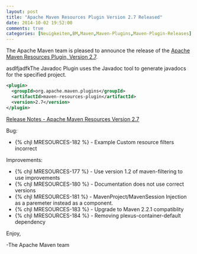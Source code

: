 ```yaml
---
layout: post
title: "Apache Maven Resources Plugin Version 2.7 Released"
date: 2014-10-02 19:52:00
comments: true
categories: [Neuigkeiten,BM,Maven,Maven-Plugins,Maven-Plugin-Releases]
---
```

The Apache Maven team is pleased to announce the release of the 
[Apache Maven Resources Plugin, Version 2.7](http://maven.apache.org/plugins/maven-resources-plugin).

asdlfjadfkThe Javadoc Plugin uses the Javadoc tool to generate javadocs for the specified project.

``` xml
<plugin>
  <groupId>org.apache.maven.plugins</groupId>
  <artifactId>maven-resources-plugin</artifactId>
  <version>2.7</version>
</plugin>
```

<!-- more -->

[Release Notes - Apache Maven Resources Version 2.7](http://jira.codehaus.org/secure/ReleaseNote.jspa?projectId=11145&version=18645)


Bug:

 * {% chjl MRESOURCES-182 %} - Example Custom resource filters incorrect

Improvements:

 * {% chjl MRESOURCES-177 %} - Use version 1.2 of maven-filtering to use improvements
 * {% chjl MRESOURCES-180 %} - Documentation does not use correct versions
 * {% chjl MRESOURCES-181 %} - MavenProject/MavenSession Injection as a paremeter instead as a component.
 * {% chjl MRESOURCES-183 %} - Upgrade to Maven 2.2.1 compatiblity
 * {% chjl MRESOURCES-184 %} - Removing plexus-container-default dependency


Enjoy,

-The Apache Maven team
